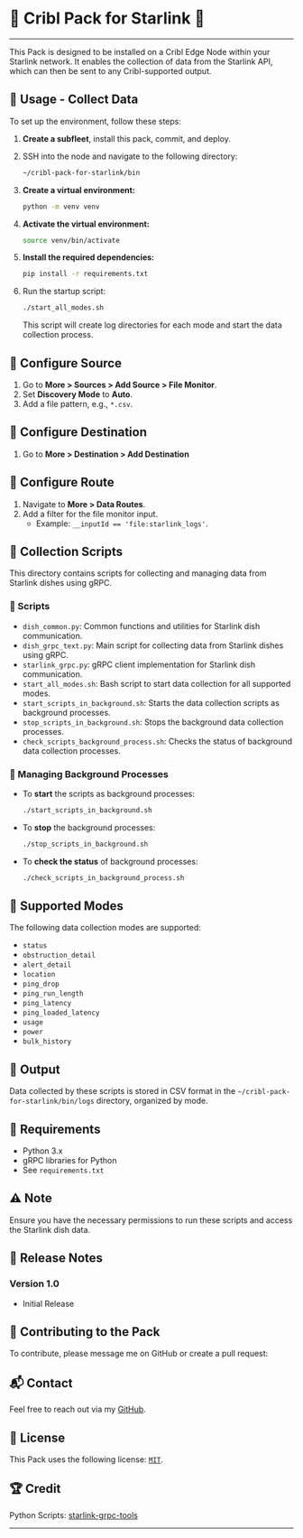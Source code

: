 # 🛜 Cribl Pack for Starlink 🚀
----
This Pack is designed to be installed on a Cribl Edge Node within your Starlink network. It enables the collection of data from the Starlink API, which can then be sent to any Cribl-supported output.

## 🌟 Usage - Collect Data

To set up the environment, follow these steps:
1. **Create a subfleet**, install this pack, commit, and deploy.

2. SSH into the node and navigate to the following directory:
   ```bash
   ~/cribl-pack-for-starlink/bin
   ```
3. **Create a virtual environment:**
   ```bash
   python -m venv venv
   ```
4. **Activate the virtual environment:**
   ```bash
   source venv/bin/activate
   ```
5. **Install the required dependencies:**
   ```bash
   pip install -r requirements.txt
   ```
6. Run the startup script:
   ```bash
   ./start_all_modes.sh
   ```
   This script will create log directories for each mode and start the data collection process.

## 📨 Configure Source
1. Go to **More > Sources > Add Source > File Monitor**.
2. Set **Discovery Mode** to **Auto**.
3. Add a file pattern, e.g., `*.csv`.

## 📍 Configure Destination
1. Go to **More > Destination > Add Destination**
   
## 🔀 Configure Route
1. Navigate to **More > Data Routes**.
2. Add a filter for the file monitor input.
   - Example: `__inputId == 'file:starlink_logs'`.

## 📂 Collection Scripts

This directory contains scripts for collecting and managing data from Starlink dishes using gRPC.

### 📝 Scripts

- `dish_common.py`: Common functions and utilities for Starlink dish communication.
- `dish_grpc_text.py`: Main script for collecting data from Starlink dishes using gRPC.
- `starlink_grpc.py`: gRPC client implementation for Starlink dish communication.
- `start_all_modes.sh`: Bash script to start data collection for all supported modes.
- `start_scripts_in_background.sh`: Starts the data collection scripts as background processes.
- `stop_scripts_in_background.sh`: Stops the background data collection processes.
- `check_scripts_background_process.sh`: Checks the status of background data collection processes.

### 🔄 Managing Background Processes

- To **start** the scripts as background processes:
  ```bash
  ./start_scripts_in_background.sh
  ```
- To **stop** the background processes:
  ```bash
  ./stop_scripts_in_background.sh
  ```
- To **check the status** of background processes:
  ```bash
  ./check_scripts_in_background_process.sh
  ```

## 🚦 Supported Modes

The following data collection modes are supported:

- `status`
- `obstruction_detail`
- `alert_detail`
- `location`
- `ping_drop`
- `ping_run_length`
- `ping_latency`
- `ping_loaded_latency`
- `usage`
- `power`
- `bulk_history`

## 💾 Output

Data collected by these scripts is stored in CSV format in the `~/cribl-pack-for-starlink/bin/logs` directory, organized by mode.

## 🔧 Requirements

- Python 3.x
- gRPC libraries for Python
- See `requirements.txt`

## ⚠️ Note

Ensure you have the necessary permissions to run these scripts and access the Starlink dish data.

## 📝 Release Notes

### Version 1.0
- Initial Release

## 🤝 Contributing to the Pack

To contribute, please message me on GitHub or create a pull request:

## 📬 Contact

Feel free to reach out via my [GitHub](https://github.com/PySecNinja).

## 📜 License

This Pack uses the following license: [`MIT`](https://opensource.org/licenses/MIT).

## 🏆 Credit

Python Scripts: [starlink-grpc-tools](https://github.com/sparky8512/starlink-grpc-tools)

---
